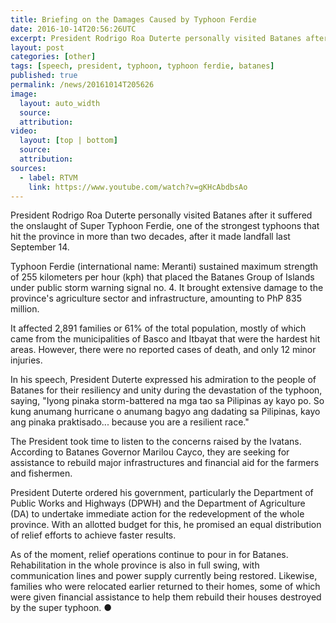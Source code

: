 ```yaml
---
title: Briefing on the Damages Caused by Typhoon Ferdie
date: 2016-10-14T20:56:26UTC
excerpt: President Rodrigo Roa Duterte personally visited Batanes after it suffered the onslaught of Super Typhoon Ferdie, one of the strongest typhoons that hit the province in more than two decades, after it made landfall last September 14. 
layout: post
categories: [other]
tags: [speech, president, typhoon, typhoon ferdie, batanes]
published: true
permalink: /news/20161014T205626
image:
  layout: auto_width
  source: 
  attribution: 
video:
  layout: [top | bottom]
  source: 
  attribution: 
sources:
  - label: RTVM
    link: https://www.youtube.com/watch?v=gKHcAbdbsAo
---
```


President Rodrigo Roa Duterte personally visited Batanes after it suffered the onslaught of Super Typhoon Ferdie, one of the strongest typhoons that hit the province in more than two decades, after it made landfall last September 14. 

Typhoon Ferdie (international name: Meranti) sustained maximum strength of 255 kilometers per hour (kph) that placed the Batanes Group of Islands under public storm warning signal no. 4. It brought extensive damage to the province's agriculture sector and infrastructure, amounting to PhP 835 million. 

It affected 2,891 families or 61% of the total population, mostly of which came from the municipalities of Basco and Itbayat that were the hardest hit areas. However, there were no reported cases of death, and only 12 minor injuries. 

In his speech, President Duterte expressed his admiration to the people of Batanes for their resiliency and unity during the devastation of the typhoon, saying, "Iyong pinaka storm-battered na mga tao sa Pilipinas ay kayo po. So kung anumang hurricane o anumang bagyo ang dadating sa Pilipinas, kayo ang pinaka praktisado... because you are a resilient race."

The President took time to listen to the concerns raised by the Ivatans. According to Batanes Governor Marilou Cayco, they are seeking for assistance to rebuild major infrastructures and financial aid for the farmers and fishermen.

President Duterte ordered his government, particularly the Department of Public Works and Highways (DPWH) and the Department of Agriculture (DA) to undertake immediate action for the redevelopment of the whole province. With an allotted budget for this, he promised an equal distribution of relief efforts to achieve faster results.

As of the moment, relief operations continue to pour in for Batanes. Rehabilitation in the whole province is also in full swing, with communication lines and power supply currently being restored. Likewise, families who were relocated earlier returned to their homes, some of which were given financial assistance to help them rebuild their houses destroyed by the super typhoon.
&#x25cf;
